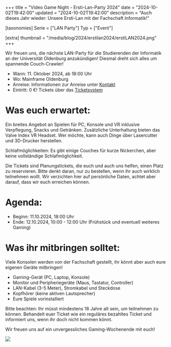 +++
title = "Video Game Night - Ersti-Lan-Party 2024"
date = "2024-10-02T19:42:00"
updated = "2024-10-02T19:42:00"
description = "Auch dieses Jahr wieder: Unsere Ersti-Lan mit der Fachschaft Informatik!"

[taxonomies]
Serie = ["LAN Party"]
Typ = ["Event"]

[extra]
thumbnail = "/media/blog/2024/erstilan2024/erstiLAN2024.png"
+++

Wir freuen uns, die nächste LAN-Party für die Studierenden der Informatik an der Universität Oldenburg anzukündigen!
Diesmal dreht sich alles um spannende Couch-Crawler!

- Wann: 11. Oktober 2024, ab 18:00 Uhr
- Wo: Mainframe Oldenburg
- Anreise: Informationen zur Anreise unter [Kontakt](@/contact.md)
- Eintritt: 0 €! Tickets über das [Ticketsystem](https://tickets.mainframe.io)

# Was euch erwartet:

Ein breites Angebot an Spielen für PC, Konsole und VR inklusive Verpflegung, Snacks und Getränken.
Zusätzliche Unterhaltung bieten das Valve Index VR Headset.
Wer möchte, kann auch Dinge über Lasercutter und 3D-Drucker herstellen.

Schlafmöglichkeiten: Es gibt einige Couches für kurze Nickerchen, aber keine vollständige Schlafmöglichkeit.

Die Tickets sind Planungstickets, die euch und auch uns helfen, einen Platz zu reservieren. Bitte denkt daran, nur zu
bestellen, wenn ihr auch wirklich teilnehmen wollt. Wir verzichten hier auf persönliche Daten, achtet aber darauf, dass
wir euch erreichen können.

# Agenda:

- Beginn: 11.10.2024, 18:00 Uhr
- Ende: 12.10.2024, 10:00 - 12:00 Uhr (Frühstück und eventuell weiteres Gaming)

# Was ihr mitbringen solltet:

Viele Konsolen werden von der Fachschaft gestellt, ihr könnt aber auch eure eigenen Geräte mitbringen!

- Gaming-Gerät (PC, Laptop, Konsole)
- Monitor und Peripheriegeräte (Maus, Tastatur, Controller)
- LAN-Kabel (3-5 Meter), Stromkabel und Steckdose
- Kopfhörer (keine aktiven Lautsprecher)
- Eure Spiele vorinstalliert

Bitte beachten: Ihr müsst mindestens 18 Jahre alt sein, um teilnehmen zu können. Behandelt euer Ticket wie ein reguläres
bezahltes Ticket und informiert uns, wenn ihr doch nicht kommen könnt.

Wir freuen uns auf ein unvergessliches Gaming-Wochenende mit euch!

![](/media/blog/2024/erstilan2024/erstiLAN2024.png)